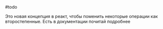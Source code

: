 
#todo

 Это новая концепция в реакт, чтобы поменить некоторые операции как второстепенные. Есть в документации почитай подробнее 
 
